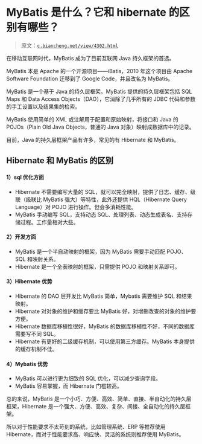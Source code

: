 # MyBatis 是什么？它和 hibernate 的区别有哪些？

> 原文：[`c.biancheng.net/view/4302.html`](http://c.biancheng.net/view/4302.html)

在移动互联网时代，MyBatis 成为了目前互联网 Java 持久框架的首选。

MyBatis 本是 Apache 的一个开源项目——iBatis，2010 年这个项目由 Apache Software Foundation 迁移到了 Google Code，并且改名为 MyBatis。

MyBatis 是一个基于 Java 的持久层框架。MyBatis 提供的持久层框架包括 SQL Maps 和 Data Access Objects（DAO），它消除了几乎所有的 JDBC 代码和参数的手工设置以及结果集的检索。

MyBatis 使用简单的 XML 或注解用于配置和原始映射，将接口和 Java 的 POJOs（Plain Old Java Objects，普通的 Java 对象）映射成数据库中的记录。

目前，Java 的持久层框架产品有许多，常见的有 Hibernate 和 MyBatis。

## Hibernate 和 MyBatis 的区别

#### 1）sql 优化方面

*   Hibernate 不需要编写大量的 SQL，就可以完全映射，提供了日志、缓存、级联（级联比 MyBatis 强大）等特性，此外还提供 HQL（Hibernate Query Language）对 POJO 进行操作。但会多消耗性能。
*   MyBatis 手动编写 SQL，支持动态 SQL、处理列表、动态生成表名、支持存储过程。工作量相对大些。

#### 2）开发方面

*   MyBatis 是一个半自动映射的框架，因为 MyBatis 需要手动匹配 POJO、SQL 和映射关系。
*   Hibernate 是一个全表映射的框架，只需提供 POJO 和映射关系即可。

#### 3）Hibernate 优势

*   Hibernate 的 DAO 层开发比 MyBatis 简单，Mybatis 需要维护 SQL 和结果映射。
*   Hibernate 对对象的维护和缓存要比 MyBatis 好，对增删改查的对象的维护要方便。
*   Hibernate 数据库移植性很好，MyBatis 的数据库移植性不好，不同的数据库需要写不同 SQL。
*   Hibernate 有更好的二级缓存机制，可以使用第三方缓存。MyBatis 本身提供的缓存机制不佳。

#### 4）Mybatis 优势

*   MyBatis 可以进行更为细致的 SQL 优化，可以减少查询字段。
*   MyBatis 容易掌握，而 Hibernate 门槛较高。

总的来说，MyBatis 是一个小巧、方便、高效、简单、直接、半自动化的持久层框架，Hibernate 是一个强大、方便、高效、复杂、间接、全自动化的持久层框架。

所以对于性能要求不太苛刻的系统，比如管理系统、ERP 等推荐使用 Hibernate，而对于性能要求高、响应快、灵活的系统则推荐使用 MyBatis。